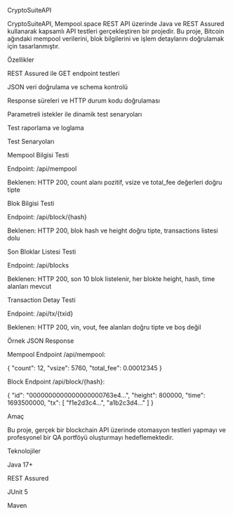 CryptoSuiteAPI

CryptoSuiteAPI, Mempool.space REST API
 üzerinde Java ve REST Assured kullanarak kapsamlı API testleri gerçekleştiren bir projedir. Bu proje, Bitcoin ağındaki mempool verilerini, blok bilgilerini ve işlem detaylarını doğrulamak için tasarlanmıştır.

Özellikler

REST Assured ile GET endpoint testleri

JSON veri doğrulama ve schema kontrolü

Response süreleri ve HTTP durum kodu doğrulaması

Parametreli istekler ile dinamik test senaryoları

Test raporlama ve loglama

Test Senaryoları

Mempool Bilgisi Testi

Endpoint: /api/mempool

Beklenen: HTTP 200, count alanı pozitif, vsize ve total_fee değerleri doğru tipte

Blok Bilgisi Testi

Endpoint: /api/block/{hash}

Beklenen: HTTP 200, blok hash ve height doğru tipte, transactions listesi dolu

Son Bloklar Listesi Testi

Endpoint: /api/blocks

Beklenen: HTTP 200, son 10 blok listelenir, her blokte height, hash, time alanları mevcut

Transaction Detay Testi

Endpoint: /api/tx/{txid}

Beklenen: HTTP 200, vin, vout, fee alanları doğru tipte ve boş değil

Örnek JSON Response

Mempool Endpoint /api/mempool:

{
  "count": 12,
  "vsize": 5760,
  "total_fee": 0.00012345
}


Block Endpoint /api/block/{hash}:

{
  "id": "0000000000000000000763e4...",
  "height": 800000,
  "time": 1693500000,
  "tx": [
    "f1e2d3c4...",
    "a1b2c3d4..."
  ]
}

Amaç

Bu proje, gerçek bir blockchain API üzerinde otomasyon testleri yapmayı ve profesyonel bir QA portföyü oluşturmayı hedeflemektedir.

Teknolojiler

Java 17+

REST Assured

JUnit 5

Maven
